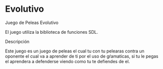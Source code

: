 Evolutivo
=========

Juego de Peleas Evolutivo

El juego utiliza la biblioteca de funciones SDL.

Descripción

Este juego es un juego de peleas el cual tu con tu pelearas contra un oponente el cual va a aprender de ti por el
uso de gŕamaticas, si tu le pegas el aprendera a defenderse viendo como tu te defiendes de el.